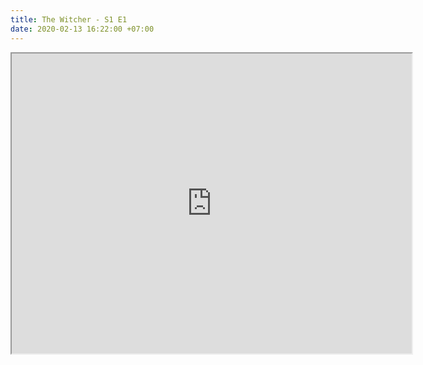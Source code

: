 ```yaml
---
title: The Witcher - S1 E1
date: 2020-02-13 16:22:00 +07:00
---
```


<iframe src="https://drive.google.com/file/d/123Tgz-jlQP3mGf1zgA2CSkzCeFTawKkQ/preview" width="640" height="480"></iframe>